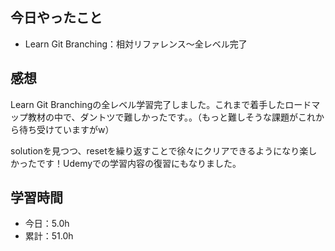 ## 今日やったこと
- Learn Git Branching：相対リファレンス〜全レベル完了

## 感想
Learn Git Branchingの全レベル学習完了しました。これまで着手したロードマップ教材の中で、ダントツで難しかったです。。（もっと難しそうな課題がこれから待ち受けていますがw）

solutionを見つつ、resetを繰り返すことで徐々にクリアできるようになり楽しかったです！Udemyでの学習内容の復習にもなりました。

## 学習時間
- 今日：5.0h
- 累計：51.0h
